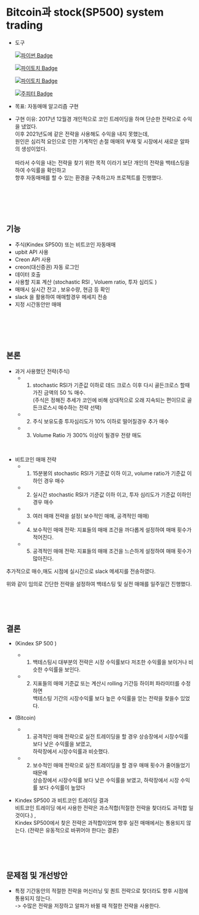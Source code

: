 # Bitcoin과 stock(SP500) system trading


- 도구

    [![파이썬 Badge](https://img.shields.io/badge/python-3776AB?style=flat-square&logo=python&logoColor=white&link=mailto:wjtls01@naver.com)](mailto:wjtls01@naver.com)

    [![파이토치 Badge](https://img.shields.io/badge/creonAPI-EE4C2C?style=flat-square&logo=pytorch&logoColor=white&link=mailto:wjtls01@naver.com)](mailto:wjtls01@naver.com)
    
    [![파이토치 Badge](https://img.shields.io/badge/UpbitAPI-EE4C2C?style=flat-square&logo=pytorch&logoColor=white&link=mailto:wjtls01@naver.com)](mailto:wjtls01@naver.com)

    [![주피터 Badge](https://img.shields.io/badge/jupyter-F37626?style=flat-square&logo=jupyter&logoColor=white&link=mailto:wjtls01@naver.com)](mailto:wjtls01@naver.com)

- 목표: 자동매매 알고리즘 구현

- 구현 이유: 2017년 12월경 개인적으로 코인 트레이딩을 하며 단순한 전략으로 수익을 냈었다. <br/>
   이후 2021년도에 같은 전략을 사용해도 수익을 내지 못했는데, <br/>
   원인은 심리적 요인으로 인한 기계적인 손절 매매의 부재 및 시장에서 새로운 알파의 생성이었다.  <br/> <br/>
   따라서 수익을 내는 전략을 찾기 위한 목적 이라기 보단 개인의 전략을 백테스팅을 하여 수익률을 확인하고 <br/>
   향후 자동매매를 할 수 있는 환경을 구축하고자 프로젝트를 진행했다.
  
<br/><br/><br/><br/>

## 기능
  - 주식(Kindex SP500) 또는 비트코인 자동매매
  - upbit API 사용
  - Creon API 사용
  - creon(대신증권) 자동 로그인
  - 데이터 호출
  - 사용할 지표 계산 (stochastic RSI , Voluem ratio, 투자 심리도 )
  - 매매시 실시간 잔고 , 보유수량, 현금 등 확인
  - slack 을 활용하여 매매할경우 메세지 전송
  - 지정 시간동안만 매매

  <br/><br/><br/><br/>

## 본론

  - 과거 사용했던 전략(주식)
    - 1. stochastic RSI가 기준값 이하로 데드 크로스 이후 다시 골든크로스 할때 가진 금액의 50 % 매수.<br/>
      (주식은 정해진 추세가 코인에 비해 상대적으로 오래 지속되는 편이므로 골든크로스시 매수하는 전략 선택)<br/>
    - 2. 주식 보유도중 투자심리도가 10% 이하로 떨어질경우 추가 매수<br/>
    - 3. Volume Ratio 가 300% 이상이 될경우 전량 매도<br/>
 <br/>

  - 비트코인 매매 전략
    - 1. 15분봉의 stochastic RSI가 기준값 이하 이고, volume ratio가 기준값 이하인 경우  매수
    - 2. 실시간 stochastic RSI가 기준값 이하 이고, 투자 심리도가 기준값 이하인 경우 매수
    - 3. 여러 매매 전략을 설정( 보수적인 매매, 공격적인 매매)
    - 4. 보수적인 매매 전략: 지표들의 매매 조건을 까다롭게 설정하여 매매 횟수가 적어진다.
    - 5. 공격적인 매매 전략: 지표들의 매매 조건을 느슨하게 설정하여 매매 횟수가 많아진다.
   
  추가적으로 매수,매도 시점에 실시간으로 slack 메세지를 전송하였다.
  
  위와 같이 임의로 간단한 전략을 설정하여 백테스팅 및 실전 매매를 일주일간 진행했다.

  <br/><br/><br/>

 
## 결론 
  - (Kindex SP 500 )
    - 1. 백테스팅시 대부분의 전략은 시장 수익률보다 저조한 수익률을 보이거나 비슷한 수익률을 보인다.
    - 2. 지표들의 매매 기준값 또는 계산시 rolling 기간등 하이퍼 파라미터를 수정하면<br/> 
         백테스팅 기간의 시장수익률 보다 높은 수익률을 얻는 전략을 찾을수 있었다.
    
  - (Bitcoin)
    - 1. 공격적인 매매 전략으로 실전 트레이딩을 할 경우 상승장에서 시장수익률 보다 낮은 수익률을 보였고,<br/> 
         하락장에서 시장수익률과 비슷했다.
    - 2. 보수적인 매매 전략으로 실전 트레이딩을 할 경우 매매 횟수가 줄어들었기 때문에 <br/> 
         상승장에서 시장수익률 보다 낮은 수익률을 보였고, 하락장에서 시장 수익률 보다 수익률이 높았다
         
  - Kindex SP500 과 비트코인 트레이딩 결과  <br/> 
    비트코인 트레이딩 에서 사용한 전략은 과소적합(적절한 전략을 찾더라도 과적합 일 것이다.) ,  <br/> 
    Kindex SP500에서 찾은 전략은 과적합이었며 향후 실전 매매에서는 통용되지 않는다. (전략은 유동적으로 바뀌어야 한다는 결론) 
    
         
  <br/><br/><br/>
  

## 문제점 및 개선방안

   - 특정 기간동안의 적절한 전략을 머신러닝 및 퀀트 전략으로 찾더라도 향후 시점에 통용되지 않는다.<br/> 
     -> 수많은 전략을 저장하고 알파가 바뀔 때 적절한 전략을 사용한다.
